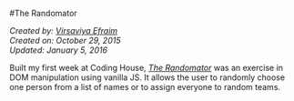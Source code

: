 #The Randomator  

*Created by: [Virsaviya Efraim](https//:twitter.com/VirsaviyaEfraim)*  
*Created on: October 29, 2015*  
*Updated: January 5, 2016*

Built my first week at Coding House, *[The Randomator](http://virsaviya.github.io/theRandomator/)* was an exercise in DOM manipulation using vanilla JS.  It allows the user to randomly choose one person from a list of names or to assign everyone to random teams.